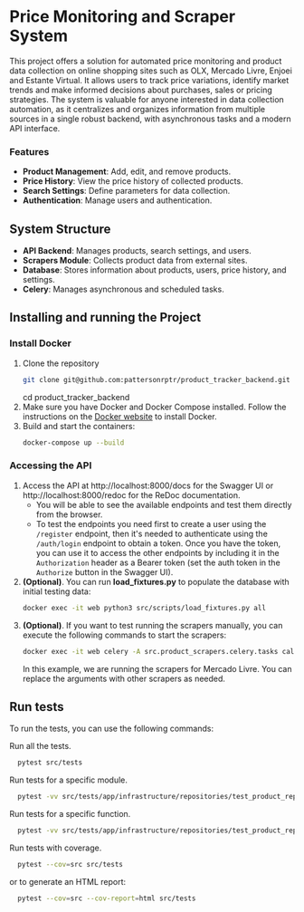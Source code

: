 # Price Monitoring and Scraper System

This project offers a solution for automated price monitoring and product data collection on online shopping sites such as OLX, Mercado Livre, Enjoei and Estante Virtual. It allows users to track price variations, identify market trends and make informed decisions about purchases, sales or pricing strategies. The system is valuable for anyone interested in data collection automation, as it centralizes and organizes information from multiple sources in a single robust backend, with asynchronous tasks and a modern API interface.

### Features

- **Product Management**: Add, edit, and remove products.
- **Price History**: View the price history of collected products.
- **Search Settings**: Define parameters for data collection.
- **Authentication**: Manage users and authentication.

## System Structure

- **API Backend**: Manages products, search settings, and users.
- **Scrapers Module**: Collects product data from external sites.
- **Database**: Stores information about products, users, price history, and settings.
- **Celery**: Manages asynchronous and scheduled tasks.

## Installing and running the Project

### Install Docker

1. Clone the repository
   ```bash
   git clone git@github.com:pattersonrptr/product_tracker_backend.git
   ```
   cd product_tracker_backend
2. Make sure you have Docker and Docker Compose installed. Follow the instructions on the [Docker website](https://docs.docker.com/engine/install/ubuntu/#install-using-the-repository) to install Docker.
3. Build and start the containers:
   ```bash
   docker-compose up --build
   ```

### Accessing the API

1. Access the API at http://localhost:8000/docs for the Swagger UI or http://localhost:8000/redoc for the ReDoc documentation.
   - You will be able to see the available endpoints and test them directly from the browser.
   - To test the endpoints you need first to create a user using the `/register` endpoint, then it's needed to authenticate using the `/auth/login` endpoint to obtain a token. Once you have the token, you can use it to access the other endpoints by including it in the `Authorization` header as a Bearer token (set the auth token in the `Authorize` button in the Swagger UI).
2. **(Optional)**. You can run **load_fixtures.py** to populate the database with initial testing data:
   ```bash
   docker exec -it web python3 src/scripts/load_fixtures.py all
   ```
3. **(Optional)**. If you want to test running the scrapers manually, you can execute the following commands to start the scrapers:
   ```bash
   docker exec -it web celery -A src.product_scrapers.celery.tasks call src.product_scrapers.celery.tasks.run_scraper_searches --args '["mercado_livre"]'
   ```
   In this example, we are running the scrapers for Mercado Livre. You can replace the arguments with other scrapers as needed.

## Run tests

To run the tests, you can use the following commands:

Run all the tests.

```bash
  pytest src/tests
```

Run tests for a specific module.

```bash
  pytest -vv src/tests/app/infrastructure/repositories/test_product_repository.py
```

Run tests for a specific function.

```bash
  pytest -vv src/tests/app/infrastructure/repositories/test_product_repository.py::test_get_product_by_id
```

Run tests with coverage.

```bash
  pytest --cov=src src/tests
```

or to generate an HTML report:

```bash
  pytest --cov=src --cov-report=html src/tests
```
